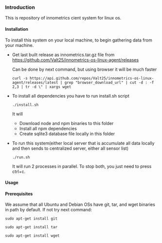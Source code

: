 ### Introduction
This is repository of innometrics cient system for linux os.

#### Installation
To install this system on your local machine, to begin gathering data from your machine.

* Get last built release as innometrics.tar.gz file from https://github.com/Valt25/innometrics-os-linux-agent/releases
   
    Can be done by next command, but using browser it will be much faster
    
    `curl -s https://api.github.com/repos/Valt25/innometrics-os-linux-agent/releases/latest | grep "browser_download_url" | cut -d : -f 2,3 | tr -d \" | xargs wget`
    
* To install all dependencies you have to run install.sh script

    `./install.sh`
    
    It will
    * Download node and npm binaries to this folder
    * Install all npm dependencies
    * Create sqlite3 database file locally in this folder
    
* To run this system(either local server that is accumulate all data locally and then sends to centralized server, either all sensor list)

    `./run.sh`
    
    It will run 2 processes in parallel. To stop both, you just need to press ctrl+c.
    
#### Usage

#### Prerequisites
We assume that all Ubuntu and Debian OSs have git, tar, and wget binaries in path by default. If not try next command:

`sudo apt-get install git`

`sudo apt-get install tar`

`sudo apt-get install wget`

